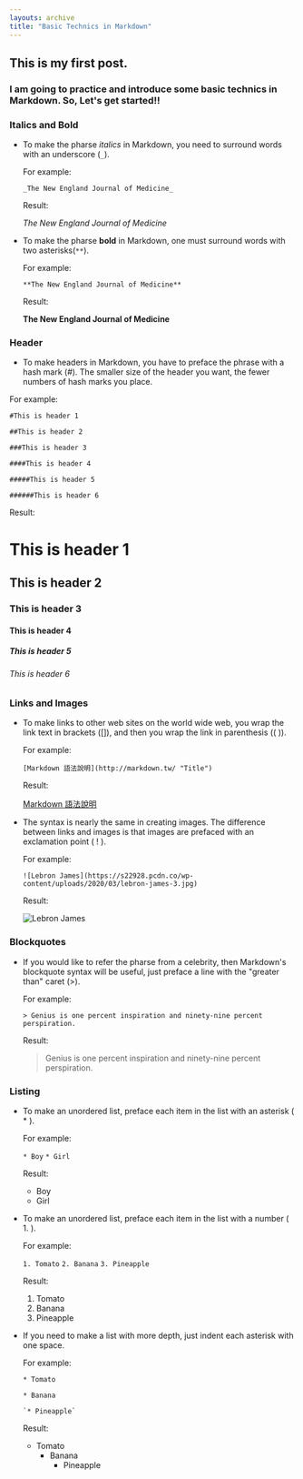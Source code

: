 ```yaml
---
layouts: archive
title: "Basic Technics in Markdown"
---
```

## This is my first post. 
### I am going to practice and introduce some basic technics in Markdown. So, Let's get started!!
### Italics and Bold
* To make the pharse _italics_ in Markdown, you need to surround words with an underscore (`_`).

  For example: 

  `_The New England Journal of Medicine_`

  Result:

  _The New England Journal of Medicine_

* To make the pharse **bold** in Markdown, one must surround words with two asterisks(`**`).
  
  For example: 

  `**The New England Journal of Medicine**`

  Result:

  **The New England Journal of Medicine**

### Header
* To make headers in Markdown, you have to preface the phrase with a hash mark (#).
The smaller size of the header you want, the fewer numbers of hash marks you place. 

For example:

  `#This is header 1`

  `##This is header 2`

  `###This is header 3`

  `####This is header 4`

  `#####This is header 5`

  `######This is header 6`

Result:

  # This is header 1
  ## This is header 2
  ### This is header 3
  #### This is header 4
  ##### This is header 5
  ###### This is header 6

### Links and Images
* To make links to other web sites on the world wide web, you wrap the link text in brackets ([]), and then you wrap the link in parenthesis (( )).

  For example: 

  `[Markdown 語法說明](http://markdown.tw/ "Title")`

  Result:

  [Markdown 語法說明](http://markdown.tw/ "Title")
  
* The syntax is nearly the same in  creating images. The difference between links and images is that images are prefaced with an exclamation point ( ! ).

  For example: 

  `![Lebron James](https://s22928.pcdn.co/wp-content/uploads/2020/03/lebron-james-3.jpg)`

  Result:

  ![Lebron James](https://s22928.pcdn.co/wp-content/uploads/2020/03/lebron-james-3.jpg)

### Blockquotes

* If you would like to refer the pharse from a celebrity, then Markdown's blockquote syntax will be useful, just preface a line with the "greater than" caret (>).

  For example: 

  `> Genius is one percent inspiration and ninety-nine percent perspiration.` 

  Result:

  > Genius is one percent inspiration and ninety-nine percent perspiration. 

### Listing

* To make an unordered list, preface each item in the list with an asterisk ( * ).
  
  For example: 

  `* Boy`
  `* Girl`

  Result:

  * Boy
  * Girl
  
* To make an unordered list, preface each item in the list with a number ( 1. ).

  For example: 

  `1. Tomato`
  `2. Banana`
  `3. Pineapple`

  Result:

  1. Tomato
  2. Banana
  3. Pineapple

* If you need to make a list with more depth, just indent each asterisk with one space.

  For example: 

  `* Tomato`
  
    `* Banana`
  
      `* Pineapple`

  Result:

  * Tomato
     * Banana
        * Pineapple


